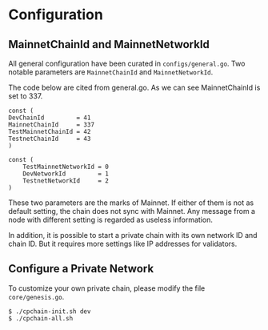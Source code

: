 # Configuration

## MainnetChainId and MainnetNetworkId

All general configuration have been curated in `configs/general.go`. Two
notable parameters are `MainnetChainId` and `MainnetNetworkId`.

The code below are cited from general.go. As we can see MainnetChainId
is set to 337.

``` {.go}
const (
DevChainId         = 41
MainnetChainId     = 337
TestMainnetChainId = 42
TestnetChainId     = 43
)

const (
    TestMainnetNetworkId = 0
    DevNetworkId         = 1
    TestnetNetworkId     = 2
)
```

These two parameters are the marks of Mainnet. If either of them is not
as default setting, the chain does not sync with Mainnet. Any message
from a node with different setting is regarded as useless information.

In addition, it is possible to start a private chain with its own
network ID and chain ID. But it requires more settings like IP addresses
for validators.

## Configure a Private Network

To customize your own private chain, please modify the file
`core/genesis.go`.

``` {.}
$ ./cpchain-init.sh dev
$ ./cpchain-all.sh
```
